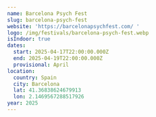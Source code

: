 ```yaml
---
name: Barcelona Psych Fest
slug: barcelona-psych-fest
website: 'https://barcelonapsychfest.com/ '
logo: /img/festivals/barcelona-psych-fest.webp
isIndoor: true
dates:
  start: 2025-04-17T22:00:00.000Z
  end: 2025-04-19T22:00:00.000Z
  provisional: April
location:
  country: Spain
  city: Barcelona
  lat: 41.36838624679913
  lon: 2.1469567288517926
year: 2025
---
```

